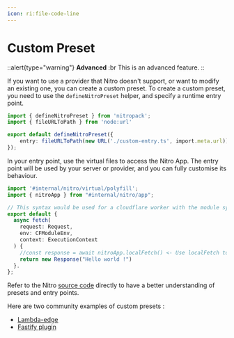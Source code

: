 ```yaml
---
icon: ri:file-code-line
---
```


# Custom Preset

::alert{type="warning"}
**Advanced**
:br
This is an advanced feature.
::

If you want to use a provider that Nitro doesn't support, or want to modify an existing one, you can create a custom preset.
To create a custom preset, you need to use the `defineNitroPreset` helper, and specify a runtime entry point.

```ts [custom-preset.ts]
import { defineNitroPreset } from 'nitropack';
import { fileURLToPath } from 'node:url'

export default defineNitroPreset({
    entry: fileURLToPath(new URL('./custom-entry.ts', import.meta.url))
});
```

In your entry point, use the virtual files to access the Nitro App.
The entry point will be used by your server or provider, and you can fully customise its behaviour.

```ts [custom-entry.ts]
import '#internal/nitro/virtual/polyfill';
import { nitroApp } from "#internal/nitro/app";

// This syntax would be used for a cloudflare worker with the module syntax.
export default {
  async fetch(
    request: Request,
    env: CFModuleEnv,
    context: ExecutionContext
  ) {
    //const response = await nitroApp.localFetch() <- Use localFetch to access your nitro application.
    return new Response("Hello world !")
  }.
};
```

Refer to the Nitro [source code](https://github.com/unjs/nitro/) directly to have a better understanding of presets and entry points.

Here are two community examples of custom presets :

- [Lambda-edge](https://github.com/jdevdevdev/nuxt-sst/blob/lambda-edge@%7B2023-07-03T11:20:03Z%7D/nuxt-app/server/nitro/preset/entry.ts)
- [Fastify plugin](https://github.com/auguwu/fastify-nitro)
